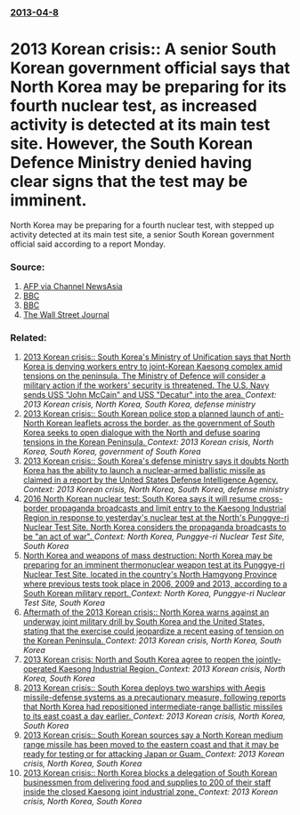 ### [2013-04-8](/news/2013/04/8/index.md)

# 2013 Korean crisis:: A senior South Korean government official says that North Korea may be preparing for its fourth nuclear test, as increased activity is detected at its main test site. However, the South Korean Defence Ministry denied having clear signs that the test may be imminent. 

North Korea may be preparing for a fourth nuclear test, with stepped up activity detected at its main test site, a senior South Korean government official said according to a report Monday.


### Source:

1. [AFP via Channel NewsAsia](http://www.channelnewsasia.com/news/asiapacific/activity-at-n-korea/630600.html)
2. [BBC](http://www.bbc.co.uk/news/world-asia-22061377)
3. [BBC](http://www.bbc.co.uk/news/world-asia-22065348)
4. [The Wall Street Journal](http://online.wsj.com/article/SB10001424127887323550604578410010892971052.html)

### Related:

1. [2013 Korean crisis:: South Korea's Ministry of Unification says that North Korea is denying workers entry to joint-Korean Kaesong complex amid tensions on the peninsula. The Ministry of Defence will consider a military action if the workers' security is threatened. The U.S. Navy sends USS "John McCain" and USS "Decatur" into the area. ](/news/2013/04/3/2013-korean-crisis-south-korea-s-ministry-of-unification-says-that-north-korea-is-denying-workers-entry-to-joint-korean-kaesong-complex-am.md) _Context: 2013 Korean crisis, North Korea, South Korea, defense ministry_
2. [2013 Korean crisis:: South Korean police stop a planned launch of anti-North Korean leaflets across the border, as the government of South Korea seeks to open dialogue with the North and defuse soaring tensions in the Korean Peninsula. ](/news/2013/04/13/2013-korean-crisis-south-korean-police-stop-a-planned-launch-of-anti-north-korean-leaflets-across-the-border-as-the-government-of-south-k.md) _Context: 2013 Korean crisis, North Korea, South Korea, government of South Korea_
3. [2013 Korean crisis:: South Korea's defense ministry says it doubts North Korea has the ability to launch a nuclear-armed ballistic missile as claimed in a report by the United States Defense Intelligence Agency. ](/news/2013/04/12/2013-korean-crisis-south-korea-s-defense-ministry-says-it-doubts-north-korea-has-the-ability-to-launch-a-nuclear-armed-ballistic-missile-a.md) _Context: 2013 Korean crisis, North Korea, South Korea, defense ministry_
4. [2016 North Korean nuclear test: South Korea says it will resume cross-border propaganda broadcasts and limit entry to the Kaesong Industrial Region in response to yesterday's nuclear test at the North's Punggye-ri Nuclear Test Site. North Korea considers the propaganda broadcasts to be "an act of war". ](/news/2016/01/7/2016-north-korean-nuclear-test-south-korea-says-it-will-resume-cross-border-propaganda-broadcasts-and-limit-entry-to-the-kaesong-industrial.md) _Context: North Korea, Punggye-ri Nuclear Test Site, South Korea_
5. [North Korea and weapons of mass destruction: North Korea may be preparing for an imminent thermonuclear weapon test at its Punggye-ri Nuclear Test Site, located in the country's North Hamgyong Province where previous tests took place in 2006, 2009 and 2013, according to a South Korean military report. ](/news/2016/01/3/north-korea-and-weapons-of-mass-destruction-north-korea-may-be-preparing-for-an-imminent-thermonuclear-weapon-test-at-its-punggye-ri-nuclea.md) _Context: North Korea, Punggye-ri Nuclear Test Site, South Korea_
6. [Aftermath of the 2013 Korean crisis:: North Korea warns against an underway joint military drill by South Korea and the United States, stating that the exercise could jeopardize a recent easing of tension on the Korean Peninsula. ](/news/2013/08/29/aftermath-of-the-2013-korean-crisis-north-korea-warns-against-an-underway-joint-military-drill-by-south-korea-and-the-united-states-stati.md) _Context: 2013 Korean crisis, North Korea, South Korea_
7. [2013 Korean crisis: North and South Korea agree to reopen the jointly-operated Kaesong Industrial Region. ](/news/2013/08/14/2013-korean-crisis-north-and-south-korea-agree-to-reopen-the-jointly-operated-kaesong-industrial-region.md) _Context: 2013 Korean crisis, North Korea, South Korea_
8. [2013 Korean crisis:: South Korea deploys two warships with Aegis missile-defense systems as a precautionary measure, following reports that North Korea had repositioned intermediate-range ballistic missiles to its east coast a day earlier. ](/news/2013/04/5/2013-korean-crisis-south-korea-deploys-two-warships-with-aegis-missile-defense-systems-as-a-precautionary-measure-following-reports-that.md) _Context: 2013 Korean crisis, North Korea, South Korea_
9. [2013 Korean crisis:: South Korean sources say a North Korean medium range missile has been moved to the eastern coast and that it may be ready for testing or for attacking Japan or Guam. ](/news/2013/04/4/2013-korean-crisis-south-korean-sources-say-a-north-korean-medium-range-missile-has-been-moved-to-the-eastern-coast-and-that-it-may-be-rea.md) _Context: 2013 Korean crisis, North Korea, South Korea_
10. [2013 Korean crisis:: North Korea blocks a delegation of South Korean businessmen from delivering food and supplies to 200 of their staff inside the closed Kaesong joint industrial zone. ](/news/2013/04/17/2013-korean-crisis-north-korea-blocks-a-delegation-of-south-korean-businessmen-from-delivering-food-and-supplies-to-200-of-their-staff-ins.md) _Context: 2013 Korean crisis, North Korea, South Korea_
